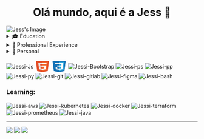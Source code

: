 <h1 align="center">Olá mundo, aqui é a Jess 🌺</h1>



<div>
  <img src="https://i.pinimg.com/originals/a0/10/00/a010000f82821b2c34ad6c93dbe80e77.jpg" alt="Jess's Image" width="300" align="left"/>
 
<br>

  <details>
    <summary>🎓 Education</summary>

   - Technologist in Analysis and Systems Development, FIAP
    - Studying for full-stack development and UX/UI design.

  </details>


<details>
<summary>💼 Professional Experience</summary>

- 1.5 years as an intern in SRE, CI/CD, and Infrastructure
- Developed Python scripts to automate tasks and gained experience in DevOps

</details>

<details>
<summary>🌈 Personal</summary>

- Pronouns: She/her
- Fun fact: I'm a photographer, makeup artist, and I have 7 cockatiels!

</details>
 
  <div style="display: inline_block"><br>
  <img align="center" alt="Jessi-Js" height="30" width="40" src="https://cdn.jsdelivr.net/gh/devicons/devicon/icons/javascript/javascript-original.svg">
  <img align="center" alt="Jessi-HTML" height="30" width="40" src="https://raw.githubusercontent.com/devicons/devicon/master/icons/html5/html5-original.svg">
  <img align="center" alt="Jessi-CSS" height="30" width="40" src="https://raw.githubusercontent.com/devicons/devicon/master/icons/css3/css3-original.svg">
  <img align="center" alt="Jessi-Bootstrap" height="30" width="40" src="https://cdn.jsdelivr.net/gh/devicons/devicon/icons/bootstrap/bootstrap-original.svg">
  <img  align="center" alt="Jessi-ps" height="30" width="40" src="https://cdn.jsdelivr.net/gh/devicons/devicon/icons/photoshop/photoshop-line.svg" />
  <img align="center" alt="Jessi-pp" height="30" width="40"src="https://cdn.jsdelivr.net/gh/devicons/devicon/icons/premierepro/premierepro-original.svg" />
  <img align="center" alt="Jessi-py" height="30" width="40"src="https://cdn.jsdelivr.net/gh/devicons/devicon/icons/python/python-plain.svg" /> 
  <img align="center" alt="Jessi-git" height="30" width="40"src="https://cdn.jsdelivr.net/gh/devicons/devicon/icons/git/git-original.svg" /> 
  <img align="center" alt="Jessi-gitlab" height="30" width="40"src="https://cdn.jsdelivr.net/gh/devicons/devicon/icons/gitlab/gitlab-original.svg" /> 
  <img align="center" alt="Jessi-figma" height="30" width="40"src="https://cdn.jsdelivr.net/gh/devicons/devicon/icons/figma/figma-original.svg" /> 
  <img align="center" alt="Jessi-bash" height="30" width="40"src="https://cdn.jsdelivr.net/gh/devicons/devicon/icons/bash/bash-plain.svg" /> 

  <h3 align="left"> Learning: </h3>
  <img align="center" alt="Jessi-aws" height="30" width="40"src="https://cdn.jsdelivr.net/gh/devicons/devicon/icons/amazonwebservices/amazonwebservices-original.svg" />
  <img align="center" alt="Jessi-kubernetes" height="30" width="40"src="https://cdn.jsdelivr.net/gh/devicons/devicon/icons/kubernetes/kubernetes-plain.svg" />
  <img align="center" alt="Jessi-docker" height="30" width="40"src="https://cdn.jsdelivr.net/gh/devicons/devicon/icons/docker/docker-plain.svg" />
  <img align="center" alt="Jessi-terraform" height="30" width="40"src="https://cdn.jsdelivr.net/gh/devicons/devicon/icons/terraform/terraform-original.svg" />
  <img align="center" alt="Jessi-prometheus" height="30" width="40"src="https://cdn.jsdelivr.net/gh/devicons/devicon/icons/prometheus/prometheus-original.svg" />
  <img align="center" alt="Jessi-java" height="30" width="40"src="https://cdn.jsdelivr.net/gh/devicons/devicon/icons/java/java-original.svg" />

</div>


<html>
<hr class="rounded">
</html>

  <div> 
  <a href="https://www.instagram.com/_jeressica/" target="_blank"><img src="https://img.shields.io/badge/-Instagram-%23E4405F?style=for-the-badge&logo=instagram&logoColor=white" target="_blank"></a>
  <a href = "mailto:jeressicarodrigues@gmail.com"><img src="https://img.shields.io/badge/-Gmail-%23333?style=for-the-badge&logo=gmail&logoColor=white" target="_blank"></a>
  <a href="https://www.linkedin.com/in/jeressica/" target="_blank"><img src="https://img.shields.io/badge/-LinkedIn-%230077B5?style=for-the-badge&logo=linkedin&logoColor=white" target="_blank"></a> 
 
</div>
